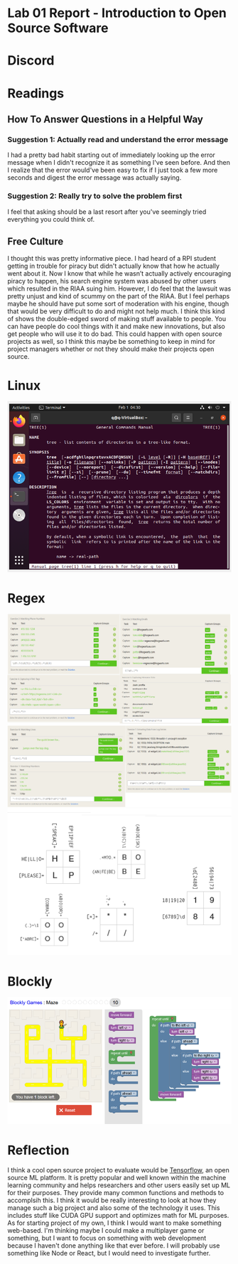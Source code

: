 # Lab 01 Report - Introduction to Open Source Software

# Discord


# Readings
## How To Answer Questions in a Helpful Way
### Suggestion 1: Actually read and understand the error message
I had a pretty bad habit starting out of immediately looking up the error message when I didn't recognize it as something I've seen before. And then I realize that the error would've been easy to fix if I just took a few more seconds and digest the error message was actually saying.
### Suggestion 2: Really try to solve the problem first 
I feel that asking should be a last resort after you've seemingly tried everything you could think of.
## Free Culture
I thought this was pretty informative piece. I had heard of a RPI student getting in trouble for piracy but didn't actually know that how he actually went about it. Now I know that while he wasn’t actually actively encouraging piracy to happen, his search engine system was abused by other users which resulted in the RIAA suing him. However, I do feel that the lawsuit was pretty unjust and kind of scummy on the part of the RIAA. But I feel perhaps maybe he should have put some sort of moderation with his engine, though that would be very difficult to do and might not help much. I think this kind of shows the double-edged sword of making stuff available to people. You can have people do cool things with it and make new innovations, but also get people who will use it to do bad. This could happen with open source projects as well, so I think this maybe be something to keep in mind for project managers whether or not they should make their projects open source.

# Linux
![tree](/labs/lab-01/lab01treeman.png)

# Regex
![regex1](/labs/lab-01/lab01regex1.png)
![regex2](/labs/lab-01/lab01regex2.png)
![regex3](/labs/lab-01/lab01regexcrossword.png)

# Blockly
![maze](/labs/lab-01/lab01blockly.png)

# Reflection

I think a cool open source project to evaluate would be [Tensorflow](https://github.com/tensorflow/tensorflow), an open source ML platform. It is pretty popular and well known within the machine learning community and helps researchers and other users easily set up ML for their purposes. They provide many common functions and methods to accomplsih this. I think it would be really interesting to look at how they manage such a big project and also some of the technology it uses. This includes stuff like CUDA GPU support and optimizes math for ML purposes. As for starting project of my own, I think I would want to make something web-based. I'm thinking maybe I could make a multiplayer game or something, but I want to focus on something with web development because I haven't done anything like that ever before. I will probably use something like Node or React, but I would need to investigate further.
